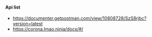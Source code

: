 #### Api list
* https://documenter.getpostman.com/view/10808728/SzS8rjbc?version=latest
* https://corona.lmao.ninja/docs/#/